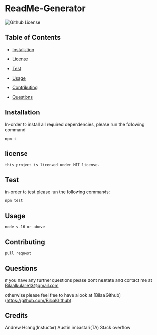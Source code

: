 # ReadMe-Generator
  ![Github License](https://img.shields.io/badge/license-$(license)-blue.svg)

  ## Table of Contents

* [Installation](#installation)

* [License](#license)

* [Test](#test)
* [Usage](#usage)
* [Contributing](#contributing)
* [Questions](#questions)

## Installation

In-order to install all required dependencies, please run the following command:
```
npm i
```


## license
```
this project is licensed under MIT license.
```

## Test

in-order to test please run the following commands:

```
npm test
```

## Usage
```
node v-16 or above
```

## Contributing
```
pull request
```

## Questions

if you have any further questions please dont hesitate and contact me at Bilaalkulane13@gmail.com

otherwise please feel free to have a look at [BilaalGithub] (https://github.com/BilaalGithub).

## Credits
Andrew Hoang(Instuctor)
Austin imbastari(TA)
Stack overflow

